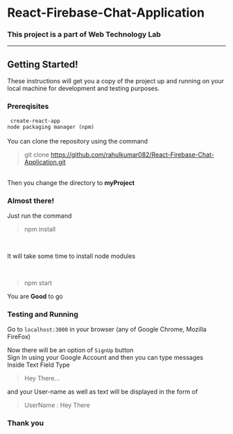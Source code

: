 # React-Firebase-Chat-Application
### This project is a part of Web Technology Lab
<hr>

## Getting Started!
These instructions will get you a copy of the project up and running on your local machine for development and testing purposes.

### Prereqisites</br>
``` create-react-app```</br>
``` node packaging manager (npm) ```</br></br>
You can clone the repository using the command</br>
> git clone https://github.com/rahulkumar082/React-Firebase-Chat-Application.git
</br>
Then you change the directory to <strong>myProject</strong>

### Almost there!
Just run the command</br>
> npm install
</br>

It will take some time to install node modules 

</br> 

> npm start

You are <strong>Good</strong> to go

### Testing and Running
Go to ```localhost:3000``` in your browser (any of Google Chrome, Mozilla FireFox)

Now there will be an option of ```SignUp```  button 
</br>
Sign In using your Google Account and then you can type messages
</br> Inside Text Field Type 

> Hey There...

and your User-name as well as text will be displayed in the form of

> UserName : Hey There

### Thank you 
